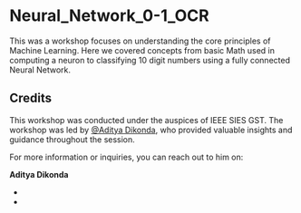 # Neural_Network_0-1_OCR
This was a workshop focuses on understanding the core principles of Machine Learning. Here we covered concepts from basic Math used in computing a neuron to classifying 10 digit numbers using a fully connected Neural Network.

## Credits
This workshop was conducted under the auspices of IEEE SIES GST. The workshop was led by [@Aditya Dikonda](https://github.com/Adityadikonda10), who provided valuable insights and guidance throughout the session.

For more information or inquiries, you can reach out to him on:

**Aditya Dikonda**
- [GitHub]:(https://github.com/Adityadikonda10)
- [LinkedIn]:(https://www.linkedin.com/in/aditya-dikonda/)
